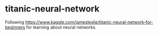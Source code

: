 # titanic-neural-network

Following https://www.kaggle.com/jamesleslie/titanic-neural-network-for-beginners for learning about neural networks. 
